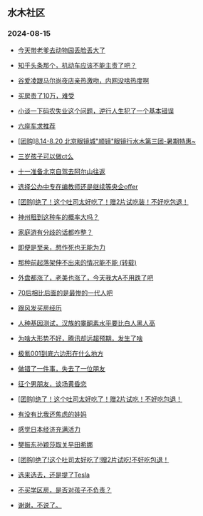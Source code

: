 ## 水木社区 
### 2024-08-15

+ [今天带老爹去动物园丢脸丢大了](https://www.newsmth.net/nForum/article/FamilyLife/1766814676)

+ [知乎头条那个，机动车应该不能主责了吧？](https://www.newsmth.net/nForum/article/AutoWorld/1944889780)

+ [谷爱凌跟马尔尚夜店亲热激吻，内网没啥热度啊](https://www.newsmth.net/nForum/article/Olympic/1620627)

+ [买房贵了10万，难受](https://www.newsmth.net/nForum/article/Age/20371047)

+ [小谈一下码农失业这个问题，逆行人生犯了一个基本错误](https://www.newsmth.net/nForum/article/Movielife/14443)

+ [六座车求推荐](https://www.newsmth.net/nForum/article/GreenAuto/1648263)

+ [[团购]8.14-8.20 北京眼镜城"顺镜"眼镜行水木第三团-暑期特惠~](https://www.newsmth.net/nForum/article/ADAgent_TG/1324436)

+ [三岁孩子可以做ct么](https://www.newsmth.net/nForum/article/Children/932727920)

+ [十一准备北京自驾去阿尔山往返](https://www.newsmth.net/nForum/article/AutoTravel/13659832)

+ [选择公办中专在编教师还是继续等央企offer](https://www.newsmth.net/nForum/article/WorkingLife/134677)

+ [[团购]绝了！这个吐司太好吃了！赠2片试吃装！不好吃包退！](https://www.newsmth.net/nForum/article/ADAgent_TG/1324507)

+ [神州租到这种车的概率大吗？](https://www.newsmth.net/nForum/article/AutoWorld/1944891197)

+ [家庭游有分歧的话都咋整？](https://www.newsmth.net/nForum/article/Travel/1007218)

+ [即便是至亲，想作死也无能为力](https://www.newsmth.net/nForum/article/FamilyLife/1766816449)

+ [那种前起落架伸不出来的情况能不能 (转载)](https://www.newsmth.net/nForum/article/Aero/461788)

+ [外盘都涨了，老美也涨了，今天我大A不用跌了吧](https://www.newsmth.net/nForum/article/Stock/10906254)

+ [70后相比后面的是最惨的一代人吧](https://www.newsmth.net/nForum/article/WorkingLife/134814)

+ [跟风发买房经历](https://www.newsmth.net/nForum/article/OurEstate/3059784)

+ [人种基因测试，汉族的睾酮素水平要比白人黑人高](https://www.newsmth.net/nForum/article/Olympic/1619364)

+ [为啥大形势不好，腾讯却远超预期，发生了啥](https://www.newsmth.net/nForum/article/Stock/10906994)

+ [极氪001到底六边形在什么地方](https://www.newsmth.net/nForum/article/GreenAuto/1649276)

+ [做错了一件事，失去了一位朋友](https://www.newsmth.net/nForum/article/Age/20371300)

+ [征个男朋友，谈场黄昏恋](https://www.newsmth.net/nForum/article/Divorce/2089255)

+ [[团购]绝了！这个吐司太好吃了！赠2片试吃！不好吃包退！](https://www.newsmth.net/nForum/article/ADAgent_TG/1324507)

+ [有没有比我还焦虑的娃妈](https://www.newsmth.net/nForum/article/Children/932728064)

+ [感觉日本经济充满活力](https://www.newsmth.net/nForum/article/OurEstate/3060412)

+ [樊振东孙颖莎取关早田希娜](https://www.newsmth.net/nForum/article/Olympic/1621203)

+ [[团购]绝了!这个吐司太好吃了!赠2片试吃!不好吃包退！](https://www.newsmth.net/nForum/article/ADAgent_TG/1324507)

+ [选来选去，还是提了Tesla](https://www.newsmth.net/nForum/article/GreenAuto/1649339)

+ [不买学区房，是否对孩子不负责？](https://www.newsmth.net/nForum/article/OurEstate/3060177)

+ [谢谢，不说了。](https://www.newsmth.net/nForum/article/FamilyLife/1766816449)

